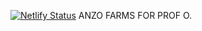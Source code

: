 [![Netlify Status](https://api.netlify.com/api/v1/badges/03b45308-ab12-4829-a348-96124bf38d53/deploy-status)](https://app.netlify.com/sites/anzo-farms/deploys)
ANZO FARMS FOR PROF O.
